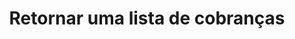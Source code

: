 ---
title: Retornar uma lista de cobranças
api:
  file: Duedate.json
  operationId: get_orders-list
hidden: false
---